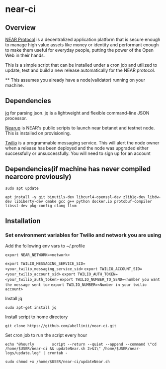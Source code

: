 # near-ci

## Overview

[NEAR Protocol](https://near.org/) is a decentralized application platform that is secure enough to manage high value assets like money or identity and performant enough to make them useful for everyday people, putting the power of the Open Web in their hands.

This is a simple script that can be installed under a cron job and utilized to update, test and build a new release automatically for the NEAR protocol. 

** This assumes you already have a node(validator) running on your machine. 


## Dependencies

[jq](https://stedolan.github.io/jq/) for parsing json. jq is a lightweight and flexible command-line JSON processor.

[Nearup](https://github.com/near/nearup) is NEAR's public scripts to launch near betanet and testnet node. This is installed on provisioning.

[Twilio](https://www.twilio.com/) is a programmable messaging service. This will alert the node owner when a release has been deployed and the node was upgraded either successfully or unsuccessfully. You will need to sign up for an account

## Dependencies(if machine has never compiled nearcore previously)

```sudo apt update```

```apt install -y git binutils-dev libcurl4-openssl-dev zlib1g-dev libdw-dev libiberty-dev cmake gcc g++ python docker.io protobuf-compiler libssl-dev pkg-config clang llvm```

## Installation

### Set environment variables for Twilio and network you are using

Add the following env vars to ~/.profile

```export NEAR_NETWORK=<network>```

```export TWILIO_MESSAGING_SERVICE_SID=<your_twilio_messaging_service_sid>```
```export TWILIO_ACCOUNT_SID=<your_twilio_account_sid>```
```export TWILIO_AUTH_TOKEN=<your_twilio_auth_token>```
```export TWILIO_NUMBER_TO_SEND=<number you want the message sent to>``` 
```export TWILIO_NUMBER=<Number in your twilio account>```

Install jq

```sudo apt-get install jq```

Install script to home directory

```git clone https://github.com/abellinii/near-ci.git```

Set cron job to run the script every hour

```echo "@hourly        script --return --quiet --append --command \"cd /home/$USER/near-ci && updateNear.sh 2>&1\" /home/$USER/near-logs/update.log" | crontab -```

```sudo chmod +x /home/$USER/near-ci/updateNear.sh```




